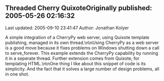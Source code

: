 ## Threaded Cherry QuixoteOriginally published: 2005-05-26 02:16:32 
Last updated: 2005-09-10 23:41:47 
Author: Jonathan Kolyer 
 
A simple integration of a CherryPy web server, using Quixote template publishing, managed in its own thread.\n\nUsing CherryPy as a web server is a good move because it fixes problems on Windows shutting down a call to serve_forever.  This example extends the CherryPy capability by running it in a seperate thread.  Further extension comes from Quixote, for templating HTML.\n\nOne thing I like about this snippet of code is its simplicity.  And the fact that it solves a large number of design problems, all in one shot.